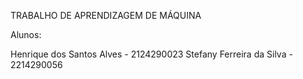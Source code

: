 TRABALHO DE APRENDIZAGEM DE MÁQUINA

Alunos:

Henrique dos Santos Alves - 2124290023
Stefany Ferreira da Silva - 2214290056